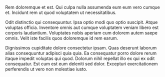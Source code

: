 Rem doloremque et est. Qui culpa nulla assumenda eum eum vero cumque et. Incidunt rem ut quod voluptatem ut necessitatibus.
 Odit distinctio qui consequuntur. Ipsa optio modi quo optio suscipit. Atque voluptas officia. Inventore omnis aut cumque voluptatem veniam libero est corporis laudantium. Voluptates nobis aperiam cum dolorem autem saepe omnis. Velit iste facilis quos doloremque id rem earum.
 Dignissimos cupiditate dolore consectetur ipsam. Quas deserunt laborum alias consequuntur adipisci quia quia. Ea consequatur porro dolore rerum itaque impedit voluptas qui quod. Dolorum nihil repellat illo ex qui ex odit consequatur. Est cum est eum deleniti sed dolor. Excepturi exercitationem perferendis ut vero non molestiae iusto.